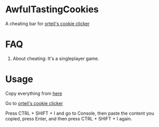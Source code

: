 # AwfulTastingCookies
A cheating bar for [orteil's cookie clicker](https://orteil.dashnet.org/cookieclicker/)
# FAQ
1. About cheating:
It's a singleplayer game.
# Usage
Copy everything from [here](https://raw.githubusercontent.com/random-development-hub/AwfulTastingCookies/main/cheatbar.js)

Go to [orteil's cookie clicker](https://orteil.dashnet.org/cookieclicker/)

Press CTRL + SHIFT + I and go to Console, then paste the content you copied, press Enter, and then press CTRL + SHIFT + I again.
